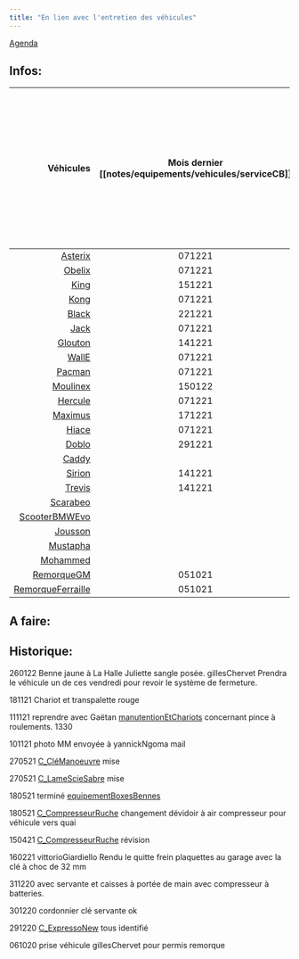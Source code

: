 ```yaml
---
title: "En lien avec l'entretien des véhicules"
---
```


[Agenda](notes/AgendaMaJournee.md) 
## Infos:
Véhicules | Mois dernier [[notes/equipements/vehicules/serviceCB]] | si "x" (n'est pas encore mis dans le véhicule) suivi par: V (pour Vignette 22) D (pour désinfectant main) B (pour bétadine pharmacie du véhicule) 
---: | :---: | :---
[Asterix](notes/equipements/vehicules/Asterix.md) | 071221 | 
[Obelix](notes/equipements/vehicules/Obelix.md) | 071221 |
[King](notes/equipements/vehicules/King.md) | 151221 | xV xD xB
[Kong](notes/equipements/vehicules/Kong.md) | 071221 | V D B
[Black](notes/equipements/vehicules/Black.md) | 221221 | xV xD xB
[Jack](notes/equipements/vehicules/Jack.md) | 071221 | V xD xB
[Glouton](notes/equipements/vehicules/Glouton.md) | 141221 | V D B
[WallE](notes/equipements/vehicules/WallE.md) | 071221 | V D B
[Pacman](notes/equipements/vehicules/Pacman.md) | 071221 | V D B
[Moulinex](notes/equipements/vehicules/Moulinex.md) | 150122 |V D B
[Hercule](notes/equipements/vehicules/Hercule.md) | 071221 |V D
[Maximus](notes/equipements/vehicules/Maximus.md) | 171221 |V D B
[Hiace](notes/equipements/vehicules/Hiace.md) | 071221 |V xD xB
[Doblo](notes/equipements/vehicules/Doblo.md) | 291221 |xV xD xB
[Caddy](notes/equipements/vehicules/Caddy.md) |  |xV xD
[Sirion](notes/equipements/vehicules/Sirion.md) | 141221 |V xD
[Trevis](notes/equipements/vehicules/Trevis.md) | 141221 |V xD
[Scarabeo](notes/equipements/vehicules/Scarabeo.md) |  |xV
[ScooterBMWEvo](notes/equipements/vehicules/ScooterBMWEvo.md) |  | xV
[Jousson](notes/equipements/vehicules/Jousson.md) |  | 
[Mustapha](notes/equipements/vehicules/Mustapha.md) |  |
[Mohammed](notes/equipements/vehicules/Mohammed.md) |  |
[RemorqueGM](notes/equipements/vehicules/RemorqueGM.md) | 051021 |
[RemorqueFerraille](notes/equipements/vehicules/RemorqueFerraille.md) | 051021 | 

## A faire: 

## Historique:
260122 Benne jaune à La Halle Juliette sangle posée. gillesChervet Prendra le véhicule un de ces vendredi pour revoir le système de fermeture.

181121 Chariot et transpalette rouge

111121 reprendre avec Gaëtan [manutentionEtChariots](notes/utilisateurs/fournisseurs/manutentionEtChariots.md) concernant pince à roulements. 1330

101121 photo MM envoyée à yannickNgoma mail

270521 [C_CléManoeuvre](notes/equipements/consommables/C_CléManoeuvre.md) mise

270521 [C_LameScieSabre](notes/equipements/consommables/C_LameScieSabre.md) mise 

180521 terminé [equipementBoxesBennes](notes/equipements/vehicules/equipementBoxesBennes.md) 

180521 [C_CompresseurRuche](notes/equipements/consommables/C_CompresseurRuche.md) changement dévidoir à air compresseur pour véhicule vers quai

150421 [C_CompresseurRuche](notes/equipements/consommables/C_CompresseurRuche.md) révision 

160221 vittorioGiardiello Rendu le quitte frein plaquettes au garage avec la clé à choc de 32 mm

311220 avec servante et caisses à portée de main avec compresseur à batteries.

301220 cordonnier clé servante ok

291220 [C_ExpressoNew](notes/equipements/consommables/C_ExpressoNew.md) tous identifié 

061020 prise véhicule gillesChervet pour permis remorque